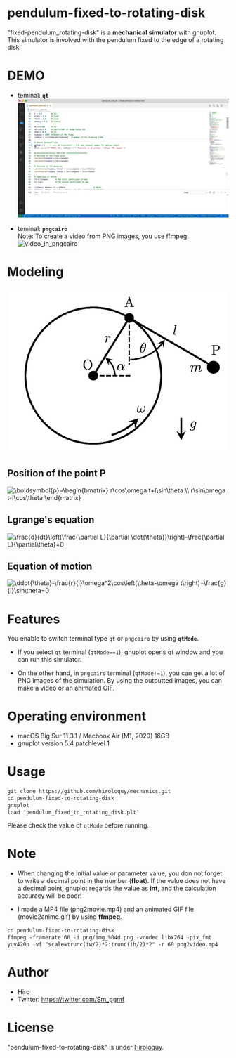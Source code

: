# pendulum-fixed-to-rotating-disk
"fixed-pendulum_rotating-disk" is a **mechanical simulator** with gnuplot.
This simulator is involved with the pendulum fixed to the edge of a rotating disk.
 
# DEMO
- teminal: **`qt`**  
 ![simulator_in_qt](demo_qt.gif)

- teminal: **`pngcairo`**  
  Note: To create a video from PNG images, you use ffmpeg.  
![video_in_pngcairo](demo_pngcairo.gif)

# Modeling
 ![model](model.png)
## Position of the point $\mathrm{P}$
<img src="https://latex.codecogs.com/png.latex?\dpi{200}&space;\boldsymbol{p}=\begin{bmatrix}&space;r\cos\omega&space;t&plus;l\sin\theta&space;\\&space;r\sin\omega&space;t-l\cos\theta&space;\end{matrix}" title="\boldsymbol{p}=\begin{bmatrix} r\cos\omega t+l\sin\theta \\ r\sin\omega t-l\cos\theta \end{matrix}" />

## Lgrange's equation
<img src="https://latex.codecogs.com/png.latex?\dpi{200}&space;\frac{d}{dt}\left(\frac{\partial&space;L}{\partial&space;\dot{\theta}}\right)-\frac{\partial&space;L}{\partial\theta}=0" title="\frac{d}{dt}\left(\frac{\partial L}{\partial \dot{\theta}}\right)-\frac{\partial L}{\partial\theta}=0" />

## Equation of motion
<img src="https://latex.codecogs.com/png.latex?\dpi{200}&space;\ddot{\theta}-\frac{r}{l}\omega^2\cos\left(\theta-\omega&space;t\right)&plus;\frac{g}{l}\sin\theta=0" title="\ddot{\theta}-\frac{r}{l}\omega^2\cos\left(\theta-\omega t\right)+\frac{g}{l}\sin\theta=0" />

# Features
You enable to switch terminal type `qt` or `pngcairo` by using **`qtMode`**.
- If you select `qt` terminal (`qtMode==1`), gnuplot opens qt window and you can run this simulator.

- On the other hand, in `pngcairo` terminal (`qtMode!=1`), you can get a lot of PNG images of the simulation.
By using the outputted images, you can make a video or an animated GIF.

# Operating environment
<!-- # Requirement -->
- macOS Big Sur 11.3.1 / Macbook Air (M1, 2020) 16GB
- gnuplot version 5.4 patchlevel 1

<!-- # Installation -->
 
# Usage
```
git clone https://github.com/hiroloquy/mechanics.git
cd pendulum-fixed-to-rotating-disk
gnuplot
load 'pendulum_fixed_to_rotating_disk.plt'
```
Please check the value of `qtMode` before running.
# Note
- When changing the initial value or parameter value, you don not forget to write a decimal point in the number (**float**). If the value does not have a decimal point, gnuplot regards the value as **int**, and the calculation accuracy will be poor!

- I made a MP4 file (png2movie.mp4) and an animated GIF file (movie2anime.gif) by using **ffmpeg**.

```
cd pendulum-fixed-to-rotating-disk
ffmpeg -framerate 60 -i png/img_%04d.png -vcodec libx264 -pix_fmt yuv420p -vf "scale=trunc(iw/2)*2:trunc(ih/2)*2" -r 60 png2video.mp4
```
 
# Author
* Hiro
* Twitter: https://twitter.com/Sm_pgmf
 
# License
"pendulum-fixed-to-rotating-disk" is under [Hiroloquy](https://hiroloquy.com/).
 
